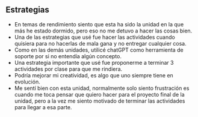 ## Estrategias

* En temas de rendimiento siento que esta ha sido la unidad en la que más he estado dormido, pero eso no me detuvo a hacer las cosas bien.
* Una de las estrategias que usé fue hacer las actividades cuando quisiera para no hacerlas de mala gana y no entregar cualquier cosa.
* Como en las demás unidades, utilicé chatGPT como herramienta de soporte por si no entendía algún concepto.
* Una estrategia importante que usé fue proponerme a terminar 3 actividades por clase para que me rindiera.
* Podría mejorar mi creatividad, es algo que uno siempre tiene en evolución.
* Me sentí bien con esta unidad, normalmente solo siento frustración es cuando me toca pensar que quiero hacer para el proyecto final de la unidad,
pero a la vez me siento motivado de terminar las actividades para llegar a esa parte.
